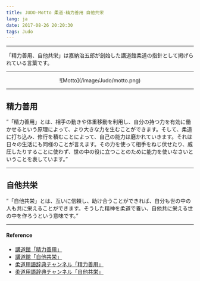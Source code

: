 ```yaml
---
title: JUDO-Motto 柔道-精力善用 自他共栄
lang: ja
date: 2017-08-26 20:20:30
tags: Judo
---
```


----------------------------------------

「精力善用、自他共栄」は嘉納治五郎が創始した講道館柔道の指針として掲げられている言葉です。

----------------------------------------

<center>![Motto](/image/Judo/motto.png)</center>

----------------------------------------
## 精力善用
”「精力善用」とは、相手の動きや体重移動を利用し、自分の持つ力を有効に働かせるという原理によって、より大きな力を生むことができます。そして、柔道に打ち込み、修行を積むことによって、自己の能力は磨かれていきます。それは日々の生活にも同様のことが言えます。その力を使って相手をねじ伏せたり、威圧したりすることに使わず、世の中の役に立つことのために能力を使いなさいということを表しています。”

----------------------------------------
## 自他共栄
”「自他共栄」とは、互いに信頼し、助け合うことができれば、自分も世の中の人も共に栄えることができます。そうした精神を柔道で養い、自他共に栄える世の中を作ろうという意味です。”

----------------------------------------

#### Reference

- [講道館「精力善用」](http://kodokanjudoinstitute.org/doctrine/word/seiryoku-zenyo/?fbclid=IwAR0S13GaIVWEAg9kmS_UNV_z6dY0JZ1Gc2PU0QcMSPvuhRk1xZbNNFf0ZBU "Title") 
- [講道館「自他共栄」](http://kodokanjudoinstitute.org/doctrine/word/jita-kyoei/?fbclid=IwAR3_jjlNpkBokwhmV3FQNeAD4WS8L368i76EYni1iyT0D9DRdXgVYCBWat8 "Title") 
- [柔道用語辞典チャンネル「精力善用」](https://www.judo-ch.jp/dictionary/terms/seiryokuzenyou/ "Title") 
- [柔道用語辞典チャンネル「自他共栄」](https://www.judo-ch.jp/dictionary/terms/jitakyouei/ "Title") 